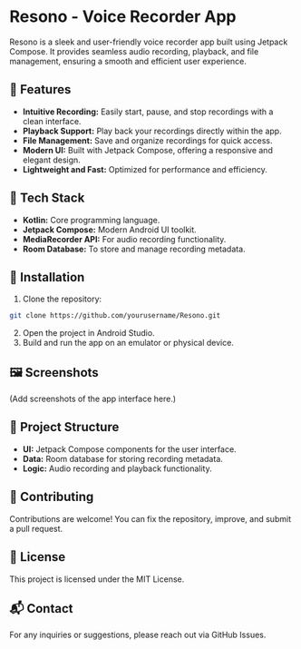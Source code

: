 # Resono - Voice Recorder App  

Resono is a sleek and user-friendly voice recorder app built using Jetpack Compose. It provides seamless audio recording, playback, and file management, ensuring a smooth and efficient user experience.

## 📖 Features  

- **Intuitive Recording:** Easily start, pause, and stop recordings with a clean interface.  
- **Playback Support:** Play back your recordings directly within the app.  
- **File Management:** Save and organize recordings for quick access.  
- **Modern UI:** Built with Jetpack Compose, offering a responsive and elegant design.  
- **Lightweight and Fast:** Optimized for performance and efficiency.  

## 🔧 Tech Stack  

- **Kotlin:** Core programming language.  
- **Jetpack Compose:** Modern Android UI toolkit.  
- **MediaRecorder API:** For audio recording functionality.  
- **Room Database:** To store and manage recording metadata.  

## 🚀 Installation  

1. Clone the repository:  
```bash
git clone https://github.com/yourusername/Resono.git
```

2. Open the project in Android Studio.  
3. Build and run the app on an emulator or physical device.  

## 🖼️ Screenshots  

(Add screenshots of the app interface here.)  

## 📂 Project Structure  

- **UI:** Jetpack Compose components for the user interface.  
- **Data:** Room database for storing recording metadata.  
- **Logic:** Audio recording and playback functionality.  

## 🤝 Contributing  

Contributions are welcome! You can fix the repository, improve, and submit a pull request.  

## 📄 License  

This project is licensed under the MIT License.  

## 📬 Contact  

For any inquiries or suggestions, please reach out via GitHub Issues.  
